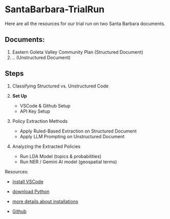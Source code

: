 # SantaBarbara-TrialRun

Here are all the resources for our trial run on two Santa Barbara documents. 

## Documents:
1. Eastern Goleta Valley Community Plan (Structured Document)
2. .. (Unstructured Document)



## Steps

1. Classifying Structured vs. Unstructured Code

2. **Set Up**
    - VSCode & Github Setup
    - API Key Setup

3. Policy Extraction Methods
    - Apply Ruled-Based Extraction on Structured Document
    - Apply LLM Prompting on Unstructured Document

4. Analyzing the Extracted Policies
    - Run LDA Model (topics & probabilities)
    - Run NER / Gemini AI model (geospatial terms)


Resources:
* [install VSCode](https://code.visualstudio.com/download)
* [download Python](https://www.python.org/downloads/)

* [more details about installations](https://www.youtube.com/watch?v=9o4gDQvVkLU)
* [Github](https://github.com)